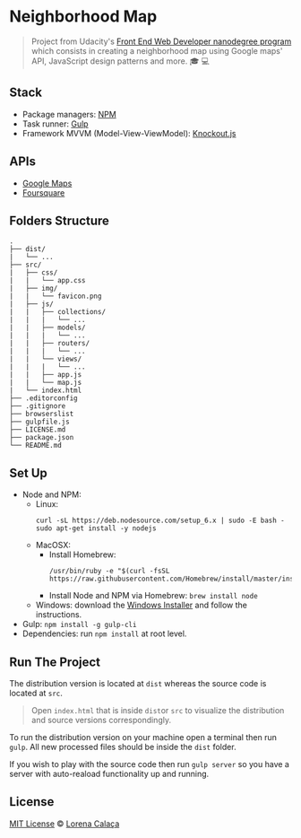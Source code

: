 # Neighborhood Map

> Project from Udacity's [Front End Web Developer nanodegree program](https://udacity.com/course/front-end-web-developer-nanodegree--nd001/) which consists in creating a neighborhood map using Google maps' API, JavaScript design patterns and more. :mortar_board: :computer:

## Stack

- Package managers: [NPM](https://www.npmjs.com/)
- Task runner: [Gulp](http://gulpjs.com/)
- Framework MVVM (Model-View-ViewModel): [Knockout.js](http://knockoutjs.com/)

## APIs

- [Google Maps](https://developers.google.com/maps/documentation/)
- [Foursquare](https://developer.foursquare.com/)

## Folders Structure

```
.
├── dist/
|   └── ...
├── src/
|   ├── css/
|   |   └── app.css
|   ├── img/
|   |   └── favicon.png
|   ├── js/
|   |   ├── collections/
|   |   |   └── ...
|   |   ├── models/
|   |   |   └── ...
|   |   ├── routers/
|   |   |   └── ...
|   |   └── views/
|   |   |   └── ...
|   |   ├── app.js
|   |   └── map.js
|   └── index.html
├── .editorconfig
├── .gitignore
├── browserslist
├── gulpfile.js
├── LICENSE.md
├── package.json
└── README.md
```

## Set Up

- Node and NPM:
    - Linux:
        ```
        curl -sL https://deb.nodesource.com/setup_6.x | sudo -E bash -
        sudo apt-get install -y nodejs
        ```
    - MacOSX:
        - Install Homebrew:
            ```
            /usr/bin/ruby -e "$(curl -fsSL https://raw.githubusercontent.com/Homebrew/install/master/install)"
            ```
        - Install Node and NPM via Homebrew: `brew install node`
    - Windows: download the [Windows Installer](http://nodejs.org/#download) and follow the instructions.
- Gulp: `npm install -g gulp-cli`
- Dependencies: run `npm install` at root level.

## Run The Project

The distribution version is located at `dist` whereas the source code is located at `src`.

> Open `index.html` that is inside `dist`or `src` to visualize the distribution and source versions correspondingly.

To run the distribution version on your machine open a terminal then run `gulp`. All new processed files should be inside the `dist` folder.

If you wish to play with the source code then run `gulp server` so you have a server with auto-reaload functionality up and running.

## License

[MIT License](https://github.com/calaca/fend-neighborhood-map/blob/master/LICENSE.md) © [Lorena Calaça](http://calaca.github.io/)